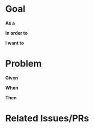 # Goal

__As a__  <!---DEV OR CUSTOMER -->

__In order to__ <!-- Do the Thing -->

__I want to__ <!--Accomplish the thing -->

# Problem

__Given__

__When__

__Then__ 

# Related Issues/PRs
